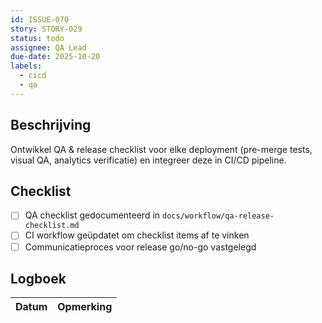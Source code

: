 ```yaml
---
id: ISSUE-070
story: STORY-029
status: todo
assignee: QA Lead
due-date: 2025-10-20
labels:
  - cicd
  - qa
---
```


## Beschrijving
Ontwikkel QA & release checklist voor elke deployment (pre-merge tests, visual QA, analytics verificatie) en integreer deze in CI/CD pipeline.

## Checklist
- [ ] QA checklist gedocumenteerd in `docs/workflow/qa-release-checklist.md`
- [ ] CI workflow geüpdatet om checklist items af te vinken
- [ ] Communicatieproces voor release go/no-go vastgelegd

## Logboek
| Datum | Opmerking |
|-------|-----------|
